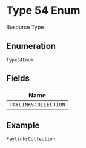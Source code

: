 
# Type 54 Enum

Resource Type

## Enumeration

`Type54Enum`

## Fields

| Name |
|  --- |
| `PAYLINKSCOLLECTION` |

## Example

```
PaylinksCollection
```

